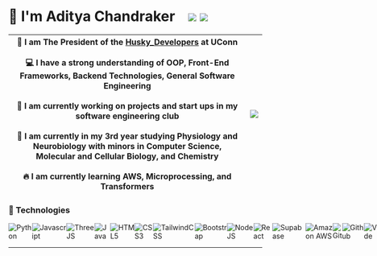 # 👋 I'm Aditya Chandraker &nbsp;&nbsp; [![](https://img.shields.io/badge/linkedin-%230077B5.svg?&style=for-the-badge&logo=linkedin&logoColor=white)](www.linkedin.com/in/aditya-chandraker-68081822a) [![](https://img.shields.io/badge/Gmail-D14836?style=for-the-badge&logo=gmail&logoColor=white)](mailto:aditya.chandraker@uconn.edu)

| 🔭 I am The President of the [Husky_Developers](https://husky-developers.github.io/) at UConn <br><br> 💻 I have a strong understanding of OOP, Front-End Frameworks, Backend Technologies, General Software Engineering <br><br> 🌱 I am currently working on projects and start ups in my software engineering club <br><br> 🔬 I am currently in my 3rd year studying Physiology and Neurobiology with minors in Computer Science, Molecular and Cellular Biology, and Chemistry <br><br> 🔥 I am currently learning AWS, Microprocessing, and Transformers | <img style="float: right;" src="https://husky-developers.github.io/assets/images/logos/husky-dev.jpg"> |
|-------------------------------------------------------------------------------------------------------------------------------------------------------------------------------------------------------------------------------------------------------------------------------------------------------------------------------------------------------------------------------------------------------------------------------------------------------------------------------------------------------------------------------------------------------------------------------------------------------------------------------------------------------------------------------------------------------------------------------|--------------------------------------------------------------------------------------------------------|


### 📱 Technologies 
<div style="display:flex">
<img alt="Python" src="https://img.shields.io/badge/Python-FFD43B?style=for-the-badge&logo=python&logoColor=blue">
<img alt="Javascript" src="https://img.shields.io/badge/JavaScript-323330?style=for-the-badge&logo=javascript&logoColor=F7DF1E">
<img alt="ThreeJS" src="https://img.shields.io/badge/Three.js-000000?style=for-the-badge&logo=three.js&logoColor=white">
<img alt="Java" src="https://img.shields.io/badge/Java-ED8B00?style=for-the-badge&logo=java&logoColor=white">
<img alt="HTML5" src="https://img.shields.io/badge/html5%20-%23E34F26.svg?&style=for-the-badge&logo=html5&logoColor=white"/>
<img alt="CSS3" src="https://img.shields.io/badge/css3%20-%231572B6.svg?&style=for-the-badge&logo=css3&logoColor=white"/>
<img alt="TailwindCSS" src="https://img.shields.io/badge/Tailwind_CSS-38B2AC?style=for-the-badge&logo=tailwind-css&logoColor=white">
<img alt="Bootstrap" src="https://img.shields.io/badge/Bootstrap-563D7C?style=for-the-badge&logo=bootstrap&logoColor=white">
<img alt="NodeJS" src="https://img.shields.io/badge/node.js%20-%2343853D.svg?&style=for-the-badge&logo=node.js&logoColor=white"/>
<img alt="React" src="https://img.shields.io/badge/React-20232A?style=for-the-badge&logo=react&logoColor=61DAFB">
<img alt="Supabase" src="https://img.shields.io/badge/Supabase-181818?style=for-the-badge&logo=supabase&logoColor=white">
<img alt="Amazon AWS" src="https://img.shields.io/badge/Amazon_AWS-232F3E?style=for-the-badge&logo=amazon-aws&logoColor=white">
<img alt="Git" src="https://img.shields.io/badge/GIT-E44C30?style=for-the-badge&logo=git&logoColor=white">
<img alt="Github" src="https://img.shields.io/badge/GitHub-100000?style=for-the-badge&logo=github&logoColor=white">
<img alt="VSCode" src="https://img.shields.io/badge/VSCode-0078D4?style=for-the-badge&logo=visual%20studio%20code&logoColor=white">
<img alt="RaspberryPi" src="https://img.shields.io/badge/Raspberry%20Pi-A22846?style=for-the-badge&logo=Raspberry%20Pi&logoColor=white">
</div>

---
